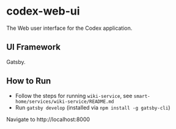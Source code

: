 # codex-web-ui
The Web user interface for the Codex application.

## UI Framework
Gatsby.

## How to Run
* Follow the steps for running `wiki-service`, see `smart-home/services/wiki-service/README.md`
* Run `gatsby develop` (installed via `npm install -g gatsby-cli`)

Navigate to http://localhost:8000